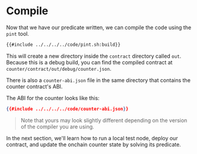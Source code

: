 # Compile
Now that we have our predicate written, we can compile the code using the `pint` tool.

```bash
{{#include ../../../../code/pint.sh:build}}
```
This will create a new directory inside the `contract` directory called `out`. \
Because this is a debug build, you can find the compiled contract at `counter/contract/out/debug/counter.json`.

There is also a `counter-abi.json` file in the same directory that contains the counter contract's ABI.

The ABI for the counter looks like this:
```json
{{#include ../../../../code/counter-abi.json}}
```
> Note that yours may look slightly different depending on the version of the compiler you are using.

In the next section, we'll learn how to run a local test node, deploy our contract, and update the onchain counter state by solving its predicate.
